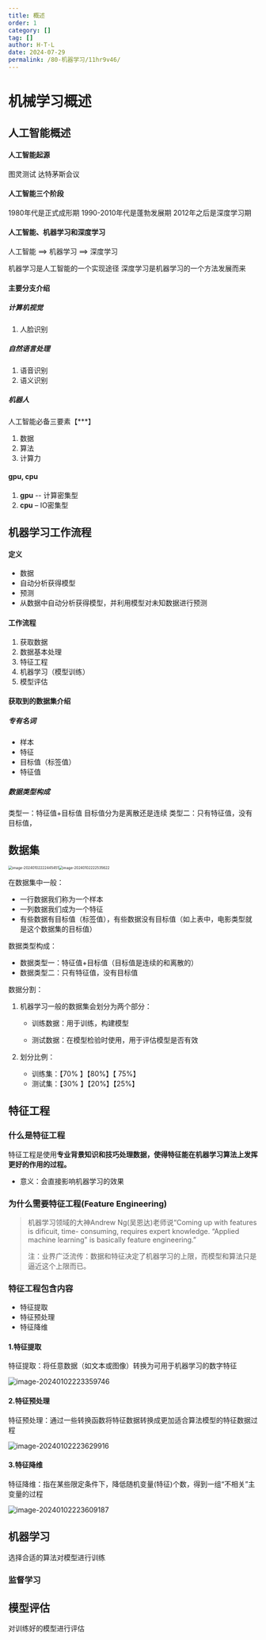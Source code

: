 ```yaml
---
title: 概述
order: 1
category: []
tag: []
author: H·T·L
date: 2024-07-29
permalink: /80-机器学习/11hr9v46/
---
```

# 机械学习概述

## 人工智能概述

#### 人工智能起源

图灵测试
达特茅斯会议

#### 人工智能三个阶段

1980年代是正式成形期
1990-2010年代是蓬勃发展期
2012年之后是深度学习期

#### 人工智能、机器学习和深度学习

人工智能 ==> 机器学习 ==> 深度学习

机器学习是人工智能的一个实现途径
深度学习是机器学习的一个方法发展而来

#### 主要分支介绍

##### 计算机视觉

1. 人脸识别

##### 自然语言处理

1. 语音识别
2. 语义识别

##### 机器人

人工智能必备三要素【***】

1. 数据
2. 算法
3. 计算力

#### gpu, cpu

1. **gpu** -- 计算密集型
2. **cpu**  – IO密集型

## 机器学习工作流程

#### 定义

- 数据
- 自动分析获得模型
- 预测
- 从数据中自动分析获得模型，并利用模型对未知数据进行预测

#### 工作流程

1. 获取数据
2. 数据基本处理
3. 特征工程
4. 机器学习（模型训练）
5. 模型评估

#### 获取到的数据集介绍

##### 专有名词

- 样本
- 特征
- 目标值（标签值）
- 特征值

##### 数据类型构成

类型一：特征值+目标值
			目标值分为是离散还是连续
类型二：只有特征值，没有目标值，

## 数据集

<img src="http://images.hicoding.top/i/2024/07/29/ljhode-2.webp" alt="image-20240102222445451" style="zoom:50%;" /><img src="http://images.hicoding.top/i/2024/07/29/ljia2m-2.webp" alt="image-20240102222535622" style="zoom:50%;" />

在数据集中一般：

- 一行数据我们称为一个样本
- 一列数据我们成为一个特征
- 有些数据有目标值（标签值），有些数据没有目标值（如上表中，电影类型就是这个数据集的目标值）

数据类型构成：

- 数据类型一：特征值+目标值（目标值是连续的和离散的）
- 数据类型二：只有特征值，没有目标值

数据分割：

1. 机器学习一般的数据集会划分为两个部分：

   - 训练数据：用于训练，构建模型

   - 测试数据：在模型检验时使用，用于评估模型是否有效

2. 划分比例：
   - 训练集：【70% 】【80%】【 75%】
   - 测试集：【30% 】【20%】【25%】

## 特征工程

### 什么是特征工程

特征工程是使用**专业背景知识和技巧处理数据，使得特征能在机器学习算法上发挥更好的作用的过程。**

- 意义：会直接影响机器学习的效果

### 为什么需要特征工程(Feature Engineering)

> 机器学习领域的大神Andrew Ng(吴恩达)老师说“Coming up with features is dificuit, time-
> consuming, requires expert knowledge. “Applied machine learning" is basically feature
> engineering.”
>
>  注：业界广泛流传：数据和特征决定了机器学习的上限，而模型和算法只是逼近这个上限而已。



### 特征工程包含内容

- 特征提取
- 特征预处理
- 特征降维

#### 1.特征提取

 特征提取：将任意数据（如文本或图像）转换为可用于机器学习的数字特征

![image-20240102223359746](http://images.hicoding.top/i/2024/07/29/ljt8r2-2.webp)

#### 2.特征预处理

特征预处理：通过一些转换函数将特征数据转换成更加适合算法模型的特征数据过程

![image-20240102223629916](http://images.hicoding.top/i/2024/07/29/ljty8c-2.webp)

#### 3.特征降维

特征降维：指在某些限定条件下，降低随机变量(特征)个数，得到一组“不相关”主变量的过程

![image-20240102223609187](http://images.hicoding.top/i/2024/07/29/ljukg1-2.webp)





## 机器学习

选择合适的算法对模型进行训练

### 监督学习



## 模型评估

对训练好的模型进行评估







